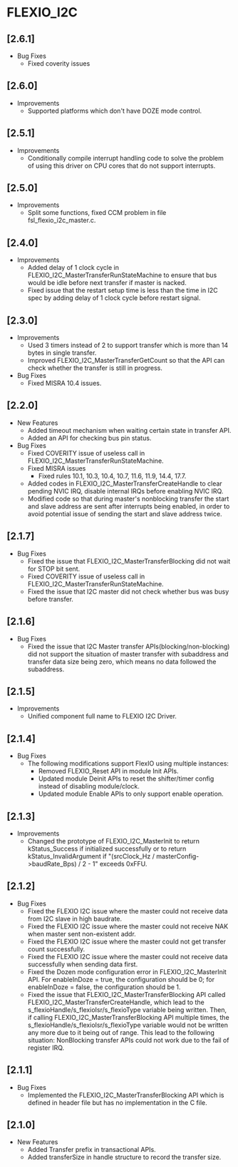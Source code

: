 # FLEXIO_I2C

## [2.6.1]

- Bug Fixes
  - Fixed coverity issues

## [2.6.0]

- Improvements
  - Supported platforms which don't have DOZE mode control.

## [2.5.1]

- Improvements
  - Conditionally compile interrupt handling code to solve the problem of using this driver on CPU cores that do not support interrupts.

## [2.5.0]

- Improvements
  - Split some functions, fixed CCM problem in file fsl_flexio_i2c_master.c.

## [2.4.0]

- Improvements
  - Added delay of 1 clock cycle in FLEXIO_I2C_MasterTransferRunStateMachine to ensure that bus would be idle
    before next transfer if master is nacked.
  - Fixed issue that the restart setup time is less than the time in I2C spec by adding delay of 1 clock cycle
    before restart signal.

## [2.3.0]

- Improvements
  - Used 3 timers instead of 2 to support transfer which is more than 14 bytes in single transfer.
  - Improved FLEXIO_I2C_MasterTransferGetCount so that the API can check whether the transfer is still in progress.
- Bug Fixes
  - Fixed MISRA 10.4 issues.

## [2.2.0]

- New Features
  - Added timeout mechanism when waiting certain state in transfer API.
  - Added an API for checking bus pin status.
- Bug Fixes
  - Fixed COVERITY issue of useless call in FLEXIO_I2C_MasterTransferRunStateMachine.
  - Fixed MISRA issues
    - Fixed rules 10.1, 10.3, 10.4, 10.7, 11.6, 11.9, 14.4, 17.7.
  - Added codes in FLEXIO_I2C_MasterTransferCreateHandle to clear pending NVIC IRQ, disable
    internal IRQs before enabling NVIC IRQ.
  - Modified code so that during master's nonblocking transfer the start and slave address are sent
    after interrupts being enabled, in order to avoid potential issue of sending the start and slave address
    twice.

## [2.1.7]

- Bug Fixes
  - Fixed the issue that FLEXIO_I2C_MasterTransferBlocking did not wait for STOP bit sent.
  - Fixed COVERITY issue of useless call in FLEXIO_I2C_MasterTransferRunStateMachine.
  - Fixed the issue that I2C master did not check whether bus was busy before transfer.

## [2.1.6]

- Bug Fixes
  - Fixed the issue that I2C Master transfer APIs(blocking/non-blocking) did not support the situation of master
    transfer with subaddress and transfer data size being zero, which means no data followed the subaddress.

## [2.1.5]

- Improvements
  - Unified component full name to FLEXIO I2C Driver.

## [2.1.4]

- Bug Fixes
  - The following modifications support FlexIO using multiple instances:
    - Removed FLEXIO_Reset API in module Init APIs.
    - Updated module Deinit APIs to reset the shifter/timer config instead of disabling module/clock.
    - Updated module Enable APIs to only support enable operation.

## [2.1.3]

- Improvements
  - Changed the prototype of FLEXIO_I2C_MasterInit to return kStatus_Success if initialized successfully or to
    return kStatus_InvalidArgument if "(srcClock_Hz / masterConfig->baudRate_Bps) / 2 - 1" exceeds 0xFFU.

## [2.1.2]

- Bug Fixes
  - Fixed the FLEXIO I2C issue where the master could not receive data from I2C slave in high baudrate.
  - Fixed the FLEXIO I2C issue where the master could not receive NAK when master sent non-existent addr.
  - Fixed the FLEXIO I2C issue where the master could not get transfer count successfully.
  - Fixed the FLEXIO I2C issue where the master could not receive data successfully when sending data first.
  - Fixed the Dozen mode configuration error in FLEXIO_I2C_MasterInit API. For enableInDoze = true, the
    configuration should be 0; for enableInDoze = false, the configuration should be 1.
  - Fixed the issue that FLEXIO_I2C_MasterTransferBlocking API called FLEXIO_I2C_MasterTransferCreateHandle, which
    lead to the s_flexioHandle/s_flexioIsr/s_flexioType variable being written. Then, if calling
    FLEXIO_I2C_MasterTransferBlocking API multiple times, the s_flexioHandle/s_flexioIsr/s_flexioType variable
    would not be written any more due to it being out of range. This lead to the following situation:
    NonBlocking transfer APIs could not work due to the fail of register IRQ.

## [2.1.1]

- Bug Fixes
  - Implemented the FLEXIO_I2C_MasterTransferBlocking API which is defined in header file but has no
    implementation in the C file.

## [2.1.0]

- New Features
  - Added Transfer prefix in transactional APIs.
  - Added transferSize in handle structure to record the transfer size.

